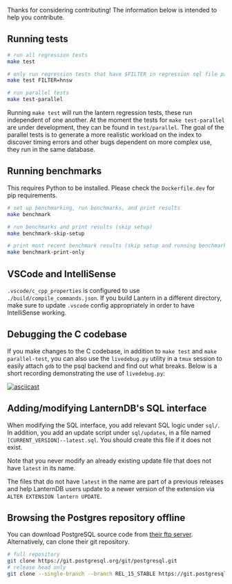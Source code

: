 Thanks for considering contributing! The information below is intended to help you contribute.

## Running tests

```bash
# run all regression tests
make test

# only run regression tests that have $FILTER in regression sql file path
make test FILTER=hnsw

# run parallel tests
make test-parallel
```
Running `make test` will run the lantern regression tests, these run independent of one another. At the moment the tests for `make test-parallel` are under development, they can be found in `test/parallel`. The goal of the parallel tests is to generate a more realistic workload on the index to discover timing errors and other bugs dependent on more complex use, they run in the same database. 

## Running benchmarks
This requires Python to be installed. Please check the `Dockerfile.dev` for pip requirements.
```bash
# set up benchmarking, run benchmarks, and print results
make benchmark

# run benchmarks and print results (skip setup)
make benchmark-skip-setup

# print most recent benchmark results (skip setup and running benchmarks)
make benchmark-print-only
```

## VSCode and IntelliSense

`.vscode/c_cpp_properties` is configured to use `./build/compile_commands.json`.
If you build Lantern in a different directory, make sure to update `.vscode` config appropriately in order to have IntelliSense working.

## Debugging the C codebase

If you make changes to the C codebase, in addition to `make test` and `make parallel-test`, you can also use the `livedebug.py` utility in a `tmux` session to easily attach `gdb` to the psql backend and find out what breaks.
Below is a short recording demonstrating the use of `livedebug.py`:

[![asciicast](https://asciinema.org/a/jTsbWdOcTvUl4iAJlAw3Cszbt.svg)](https://asciinema.org/a/jTsbWdOcTvUl4iAJlAw3Cszbt)

## Adding/modifying LanternDB's SQL interface

When modifying the SQL interface, you add relevant SQL logic under `sql/`. In addition, you add an update script under `sql/updates`, in a file named `[CURRENT_VERSION]--latest.sql`. You should create this file if it does not exist.

Note that you never modify an already existing update file that does not have `latest` in its name.

The files that do not have `latest` in the name are part of a previous releases and help LanternDB users update to a newer version of the extension via `ALTER EXTENSION lantern UPDATE`.

## Browsing the Postgres repository offline

You can download PostgreSQL source code from [their ftp server](https://www.postgresql.org/ftp/source/). Alternatively, can clone their git repository.

```bash
# full repository
git clone https://git.postgresql.org/git/postgresql.git
# release head only
git clone --single-branch --branch REL_15_STABLE https://git.postgresql.org/git/postgresql.git --depth=1
```
